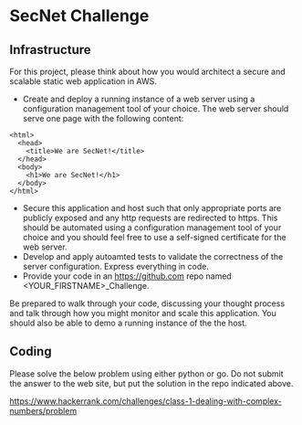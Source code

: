# SecNet Challenge

## Infrastructure

For this project, please think about how you would architect a secure and scalable static web application in
AWS.

* Create and deploy a running instance of a web server using a configuration management tool of your
choice. The web server should serve one page with the following content:

```
<html>
  <head>
    <title>We are SecNet!</title>
  </head>
  <body>
    <h1>We are SecNet!</h1>
  </body>
</html>
```
* Secure this application and host such that only appropriate ports are publicly exposed and any http
requests are redirected to https. This should be automated using a configuration management tool of your
choice and you should feel free to use a self-signed certificate for the web server.
* Develop and apply autoamted tests to validate the correctness of the server configuration.
Express everything in code.
* Provide your code in an https://github.com repo named <YOUR_FIRSTNAME>_Challenge.

Be prepared to walk through your code, discussing your thought process and talk through how you might
monitor and scale this application. You should also be able to demo a running instance of the the host.

## Coding

Please solve the below problem using either python or go. Do not submit the answer to the web site, but put the
solution in the repo indicated above.

https://www.hackerrank.com/challenges/class-1-dealing-with-complex-numbers/problem
